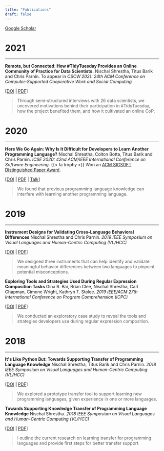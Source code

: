 ```yaml
---
title: "Publications"
draft: false
---
```


[Google Scholar](https://scholar.google.com/citations?user=HGu73BYAAAAJ&hl=en)

# 2021
---

**Remote, but Connected: How #TidyTuesday Provides an Online Community of Practice for Data Scientists.** Nischal Shrestha, Titus Barik and Chris Parnin. To appear in *CSCW 2021: 24th ACM Conference on Computer-Supported Cooperative Work and Social Computing* 

[[DOI](https://doi.org/10.1145/3449126) | [PDF](http://nischalshrestha.me/docs/tidytuesday.pdf)]
> Through semi-structured interviews with 26 data scientists, we uncovered motivations behind their participation in #TidyTuesday, how the project benefited them, and how it cultivated an online CoP.

# 2020
---

**Here We Go Again: Why Is It Difficult for Developers to Learn Another Programming Language?** Nischal Shrestha, Colton Botta, Titus Barik and Chris Parnin. *ICSE 2020: 42nd ACM/IEEE International Conference on Software Engineering.* {{< fa trophy >}} Won an [ACM SIGSOFT Distinguished Paper Award](http://nischalshrestha.me/docs/icse20award.pdf). 

[[DOI](https://doi.org/10.1145/3377811.3380352) | [PDF](http://nischalshrestha.me/docs/cross_language_interference.pdf) | [Talk](https://t.co/lK34TjFAJn?amp=1)]
> We found that previous programming language knowledge can interfere with learning another programming language.

# 2019
---

**Instrument Designs for Validating Cross-Language Behavioral Differences** Nischal Shrestha and Chris Parnin. *2019 IEEE Symposium on Visual Languages and Human-Centric Computing (VL/HCC)* 

[[DOI](https://doi.org/10.1109/VLHCC.2019.8818911) | [PDF](http://nischalshrestha.me/docs/Misconceptions_VLHCC_19.pdf)]
> We designed three instruments that can help identify and validate meaningful behavior differences between two languages to pinpoint potential misconceptions.

**Exploring Tools and Strategies Used During Regular Expression Composition Tasks** Gina R. Bai, Brian Clee, Nischal Shrestha, Carl Chapman, Cimone Wright, Kathryn T. Stolee. *2019 IEEE/ACM 27th International Conference on Program Comprehension (ICPC)* 

[[DOI](https://doi.org/10.1109/ICPC.2019.00039) | [PDF](https://ginabai.github.io/PaperPreprints/icpc2019_RegexVideo.pdf)]
> We conducted an exploratory case study to reveal the tools and strategies developers use during regular expression composition.

# 2018
---

**It's Like Python But: Towards Supporting Transfer of Programming Language Knowledge** Nischal Shrestha, Titus Barik and Chris Parnin. *2018 IEEE Symposium on Visual Languages and Human-Centric Computing (VL/HCC)* 

[[DOI](https://doi.org/10.1109/VLHCC.2018.8506508) | [PDF](http://nischalshrestha.me/docs/ItsLikePythonBut.pdf)]
> We explored a prototype transfer tool to support learning new programming languages, given experience in one or more languages.

**Towards Supporting Knowledge Transfer of Programming Language Knowledge** Nischal Shrestha. *2018 IEEE Symposium on Visual Languages and Human-Centric Computing (VL/HCC)* 

[[DOI](https://doi.org/10.1109/VLHCC.2018.8506510) | [PDF](http://nischalshrestha.me/docs/TowardsSupportingKnowledgeTransfer.pdf)]
> I outline the current research on learning transfer for programming languages and provide first steps for better transfer support.

